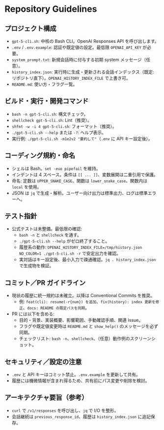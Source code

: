 # Repository Guidelines

## プロジェクト構成
- `gpt-5-cli.sh`: 中核の Bash CLI。OpenAI Responses API を呼び出します。
- `.env` / `.env.example`: 認証や既定値の設定。最低限 `OPENAI_API_KEY` が必要。
- `system_prompt.txt`: 新規会話時に付与する初期 system メッセージ（任意）。
- `history_index.json`: 実行時に生成・更新される会話インデックス（既定: リポジトリ直下）。`OPENAI_HISTORY_INDEX_FILE` で上書き可。
- `README.md`: 使い方・フラグ一覧。

## ビルド・実行・開発コマンド
- `bash -n gpt-5-cli.sh`: 構文チェック。
- `shellcheck gpt-5-cli.sh`: Lint（推奨）。
- `shfmt -w -i 4 gpt-5-cli.sh`: フォーマット（推奨）。
- `./gpt-5-cli.sh --help` または `-?`: ヘルプ表示。
- 実行例: `./gpt-5-cli.sh -m1e2v2 "要約して"`（`.env` に API キー設定後）。

## コーディング規約・命名
- シェルは Bash。`set -euo pipefail` を維持。
- インデントは 4 スペース。条件は `[[ ... ]]`、変数展開は二重引用で保護。
- 命名: 定数は `UPPER_SNAKE_CASE`、関数は `lower_snake_case`、関数内は `local` を使用。
- JSON は `jq` で生成・解析。ユーザー向け出力は標準出力、ログは標準エラーへ。

## テスト指針
- 公式テストは未整備。最低限の確認:
  - `bash -n` と `shellcheck` を通す。
  - `./gpt-5-cli.sh --help` がゼロ終了すること。
  - 履歴系の動作: `OPENAI_HISTORY_INDEX_FILE=/tmp/history.json NO_COLOR=1 ./gpt-5-cli.sh -r` で安定出力を確認。
  - 実対話はキー設定後、最小入力で疎通確認。`jq . history_index.json` で生成物を検証。

## コミット／PR ガイドライン
- 現状の履歴に統一規約は未確立。以降は Conventional Commits を推奨。
  - 例: `feat(cli): resume(-r{num}) を追加`、`fix(history): index 更新を修正`、`docs: README の既定パスを同期`。
- PR には以下を含める:
  - 目的・背景、実装概要、影響範囲、手動確認手順、関連 Issue。
  - フラグや既定値変更時は `README.md` と `show_help()` のメッセージを必ず同期。
  - チェックリスト: `bash -n`、`shellcheck`、（任意）動作例のスクリーンショット。

## セキュリティ／設定の注意
- `.env` と API キーはコミット禁止。`.env.example` を更新して共有。
- 履歴には機微情報が含まれ得るため、共有前にパス変更や削除を検討。

## アーキテクチャ要旨（参考）
- `curl` で `/v1/responses` を呼び出し、`jq` で I/O を整形。
- 会話継続は `previous_response_id`、履歴は `history_index.json` に追記保存。

